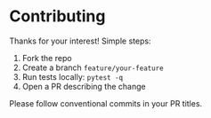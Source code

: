 # Contributing


Thanks for your interest! Simple steps:


1. Fork the repo
2. Create a branch `feature/your-feature`
3. Run tests locally: `pytest -q`
4. Open a PR describing the change


Please follow conventional commits in your PR titles.
